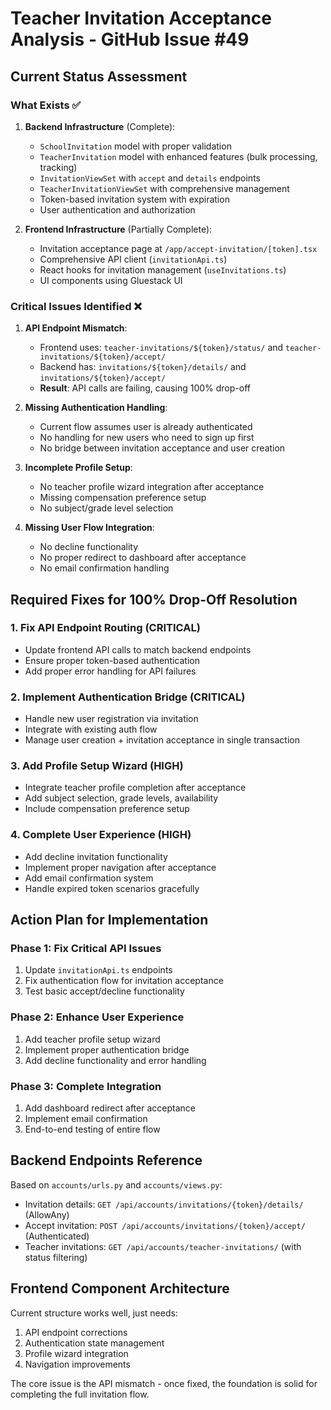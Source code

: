 # Teacher Invitation Acceptance Analysis - GitHub Issue #49

## Current Status Assessment

### What Exists ✅
1. **Backend Infrastructure** (Complete):
   - `SchoolInvitation` model with proper validation
   - `TeacherInvitation` model with enhanced features (bulk processing, tracking)
   - `InvitationViewSet` with `accept` and `details` endpoints
   - `TeacherInvitationViewSet` with comprehensive management
   - Token-based invitation system with expiration
   - User authentication and authorization

2. **Frontend Infrastructure** (Partially Complete):
   - Invitation acceptance page at `/app/accept-invitation/[token].tsx`
   - Comprehensive API client (`invitationApi.ts`)
   - React hooks for invitation management (`useInvitations.ts`)
   - UI components using Gluestack UI

### Critical Issues Identified ❌

1. **API Endpoint Mismatch**:
   - Frontend uses: `teacher-invitations/${token}/status/` and `teacher-invitations/${token}/accept/`
   - Backend has: `invitations/${token}/details/` and `invitations/${token}/accept/`
   - **Result**: API calls are failing, causing 100% drop-off

2. **Missing Authentication Handling**:
   - Current flow assumes user is already authenticated
   - No handling for new users who need to sign up first
   - No bridge between invitation acceptance and user creation

3. **Incomplete Profile Setup**:
   - No teacher profile wizard integration after acceptance
   - Missing compensation preference setup
   - No subject/grade level selection

4. **Missing User Flow Integration**:
   - No decline functionality
   - No proper redirect to dashboard after acceptance
   - No email confirmation handling

## Required Fixes for 100% Drop-Off Resolution

### 1. Fix API Endpoint Routing (CRITICAL)
- Update frontend API calls to match backend endpoints
- Ensure proper token-based authentication
- Add proper error handling for API failures

### 2. Implement Authentication Bridge (CRITICAL)
- Handle new user registration via invitation
- Integrate with existing auth flow
- Manage user creation + invitation acceptance in single transaction

### 3. Add Profile Setup Wizard (HIGH)
- Integrate teacher profile completion after acceptance
- Add subject selection, grade levels, availability
- Include compensation preference setup

### 4. Complete User Experience (HIGH)
- Add decline invitation functionality
- Implement proper navigation after acceptance
- Add email confirmation system
- Handle expired token scenarios gracefully

## Action Plan for Implementation

### Phase 1: Fix Critical API Issues
1. Update `invitationApi.ts` endpoints
2. Fix authentication flow for invitation acceptance
3. Test basic accept/decline functionality

### Phase 2: Enhance User Experience
1. Add teacher profile setup wizard
2. Implement proper authentication bridge
3. Add decline functionality and error handling

### Phase 3: Complete Integration
1. Add dashboard redirect after acceptance
2. Implement email confirmation
3. End-to-end testing of entire flow

## Backend Endpoints Reference

Based on `accounts/urls.py` and `accounts/views.py`:
- Invitation details: `GET /api/accounts/invitations/{token}/details/` (AllowAny)
- Accept invitation: `POST /api/accounts/invitations/{token}/accept/` (Authenticated)
- Teacher invitations: `GET /api/accounts/teacher-invitations/` (with status filtering)

## Frontend Component Architecture

Current structure works well, just needs:
1. API endpoint corrections
2. Authentication state management
3. Profile wizard integration
4. Navigation improvements

The core issue is the API mismatch - once fixed, the foundation is solid for completing the full invitation flow.